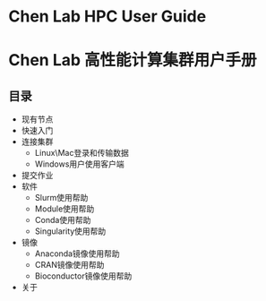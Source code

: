 # Chen Lab HPC User Guide
# Chen Lab 高性能计算集群用户手册

## 目录

+ 现有节点
+ 快速入门
+ 连接集群
   + Linux\Mac登录和传输数据
   + Windows用户使用客户端
+ 提交作业
+ 软件
   + Slurm使用帮助
   + Module使用帮助
   + Conda使用帮助
   + Singularity使用帮助
+ 镜像
   + Anaconda镜像使用帮助
   + CRAN镜像使用帮助
   + Bioconductor镜像使用帮助
+ 关于

